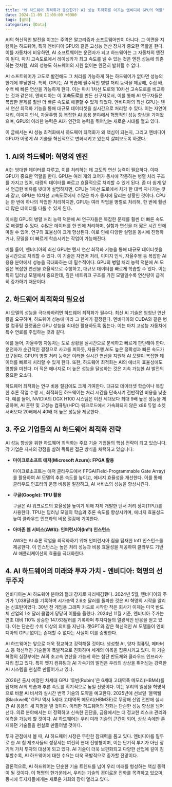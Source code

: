 ```yaml
---
title: "왜 하드웨어 최적화가 중요한가? AI 성능 최적화를 이끄는 엔비디아 GPU의 역할"
date: 2024-11-09 11:00:00 +0900
tags: [글또]
categories: [Data]
---
```


AI의 혁신적인 발전을 이끄는 주역은 알고리즘과 소프트웨어만이 아니다. 그 이면을 지탱하는 하드웨어, 특히 엔비디아 GPU와 같은 고성능 연산 장치가 중요한 역할을 한다. 이를 자동차에 비유하면, AI 소프트웨어는 운전자가 되고 하드웨어는 그 자동차의 엔진이 된다. 마치 고속도로에서 레이싱카가 최고 속도를 낼 수 있는 것은 엔진 성능에 의존하는 것처럼, AI의 성능도 하드웨어의 지원 없이는 완전히 발휘될 수 없다.

AI 소프트웨어가 고도로 발전해도 그 처리를 가능하게 하는 하드웨어가 없다면 성능의 한계에 부딪힌다. 특히, GPU는 AI 학습에 필수적인 병렬 처리 능력을 제공해, 수십 배, 수백 배 빠른 연산을 가능하게 한다. 이는 마치 1차선 도로와 10차선 고속도로를 비교하는 것과 같은데, 엔비디아는 이 **고속도로**를 만든 선구자로서, 이를 통해 AI 연구자들은 복잡한 문제를 훨씬 더 빠른 속도로 해결할 수 있게 되었다. 엔비디아의 최신 GPU는 텐서 연산 최적화 기능을 통해 대규모 데이터셋을 실시간으로 처리할 수 있다. 이는 자연어 처리, 이미지 인식, 자율주행 등 복잡한 AI 응용 분야에서 혁명적인 성능 향상을 가져왔으며, GPU의 이러한 능력은 AI가 인간의 능력을 뛰어넘는 새로운 시대를 열고 있다.

이 글에서는 AI 성능 최적화에서 하드웨어 최적화가 왜 핵심이 되는지, 그리고 엔비디아 GPU가 어떻게 AI 기술을 혁신적으로 변화시키고 있는지 살펴보도록 하겠다.

## 1. AI와 하드웨어: 혁명의 엔진

AI는 방대한 데이터를 다루고, 이를 처리하는 데 고도의 연산 능력이 필요하다. 이때 GPU가 중요한 역할을 한다. GPU는 여러 개의 코어가 동시에 작동하는 병렬 처리 구조를 가지고 있어, 대량의 데이터를 빠르고 효율적으로 처리할 수 있게 된다. 좀 더 쉽게 앞서 언급한 비유를 빗대어 설명하자면, CPU는 1차선 도로에서 차가 한 대씩 지나가는 것과 같고, GPU는 10차선 고속도로에서 수많은 차가 동시에 달리는 상황인 것이다. CPU는 한 번에 하나의 작업만 처리하지만, GPU는 여러 작업을 병렬로 처리해, 한 번에 훨씬 더 많은 데이터를 다룰 수 있게 된다.

이처럼 GPU의 병렬 처리 능력 덕분에 AI 연구자들은 복잡한 문제를 훨씬 더 빠른 속도로 해결할 수 있다. 수많은 데이터를 한 번에 처리하며, 실험과 연산을 더 짧은 시간 안에 마칠 수 있어, 연구의 효율성이 크게 향상된다. 이로 인해 다양한 실험을 동시에 진행하거나, 모델을 더 빠르게 학습시키는 작업이 가능해진다. 

예를 들어, 엔비디아의 최신 GPU는 텐서 연산 최적화 기능을 통해 대규모 데이터셋을 실시간으로 처리할 수 있다. 이 기술은 자연어 처리, 이미지 인식, 자율주행 등 복잡한 AI 응용 분야에서 성능을 극대화하는 데 필수적이다. GPU의 병렬 처리 능력 덕분에 AI 모델은 복잡한 연산을 효율적으로 수행하고, 대규모 데이터를 빠르게 학습할 수 있다. 이는 특히 딥러닝 모델에서 중요한데, 깊은 네트워크 구조를 가진 모델일수록 연산량이 급격히 증가하기 때문이다.

## 2. 하드웨어 최적화의 필요성

AI 모델의 성능을 극대화하려면 하드웨어 최적화가 필수다. 최신 AI 기술은 엄청난 연산량을 요구하며, 하드웨어 성능에 따라 그 한계가 결정된다. 엔비디아의 CUDA와 같은 병렬 컴퓨팅 플랫폼은 GPU 성능을 최대한 활용하도록 돕는다. 이는 마치 고성능 자동차에 특수 연료를 주입하는 것과 같다.

예를 들어, 자율주행 자동차는 도로 상황을 실시간으로 분석하고 빠르게 판단해야 한다. 운전자가 순간적인 결정으로 사고를 피하듯, 자율주행 AI도 높은 정확성과 빠른 속도가 요구된다. GPU의 병렬 처리 능력은 이러한 실시간 연산을 지원해 AI 모델이 복잡한 데이터를 빠르게 처리할 수 있게 한다. 또한, 하드웨어 최적화는 AI의 에너지 효율성에도 영향을 미친다. 더 적은 에너지로 더 높은 성능을 달성하는 것은 지속 가능한 AI 발전의 중요한 요소다.

하드웨어 최적화는 연구 비용 절감에도 크게 기여한다. 대규모 데이터셋 학습이나 복잡한 추론 작업 수행 시, 최적화된 하드웨어는 처리 시간을 단축시켜 전반적인 비용을 낮춘다. 예를 들어, NVIDIA의 DGX H100 시스템은 이전 세대보다 최대 9배 높은 성능을 제공하며, AI 훈련 및 고성능 컴퓨팅(HPC) 워크로드에서 가속화되지 않은 x86 듀얼 소켓 서버보다 20배에서 40배 더 높은 성능을 제공한다.

## 3. 주요 기업들의 AI 하드웨어 최적화 전략

AI 성능 향상을 위한 하드웨어 최적화는 주요 기술 기업들의 핵심 전략이 되고 있습니다. 각 기업은 자사의 강점을 살려 독특한 접근 방식을 채택하고 있습니다:

- **마이크로소프트 애저(Microsoft Azure): FPGA 활용**
    
    마이크로소프트는 애저 클라우드에서 FPGA(Field-Programmable Gate Array)를 활용하여 AI 모델의 추론 속도를 높이고, 에너지 효율성을 개선한다. 이를 통해 클라우드 인프라의 운영 비용을 절감하고, AI 서비스의 성능을 향상시킨다.
    
- **구글(Google): TPU 활용**
    
    구글은 AI 워크로드의 효율성을 높이기 위해 자체 개발한 텐서 처리 장치(TPU)를 사용한다. TPU는 딥러닝 모델의 학습과 추론 속도를 향상시키며, 에너지 효율성도 높여 클라우드 인프라의 비용 절감에 기여한다.
    
- **아마존 웹 서비스(AWS): 인퍼런시아(Inf1) 인스턴스**
    
    AWS는 AI 추론 작업을 최적화하기 위해 인퍼런시아 칩을 탑재한 Inf1 인스턴스를 제공한다. 이 인스턴스는 높은 처리 성능과 비용 효율성을 제공하여 클라우드 기반 AI 애플리케이션의 효율을 극대화한다.

## 4. AI 하드웨어의 미래와 투자 가치 - 엔비디아: 혁명의 선두주자

엔비디아는 AI 하드웨어 분야의 절대 강자로 자리매김했다. 2024년 5월, 엔비디아의 주가가 1,038달러를 기록하며 시가총액 2.6조 달러를 돌파한 것은 AI 혁명의 시작을 알리는 신호탄이었다. 30년 전 게임용 그래픽 카드로 시작한 작은 회사가 이제는 미국 반도체 산업의 1조 달러 클럽에 당당히 이름을 올렸다. 2024년 11월 기준, 엔비디아 주가는 연초 대비 110% 상승한 147.63달러를 기록하며 투자자들의 열광적인 반응을 얻고 있다. 이는 단순한 수치 이상의 의미를 지닌다. 챗GPT와 같은 혁신적인 AI 모델들이 엔비디아의 GPU 없이는 존재할 수 없다는 사실이 이를 증명한다. 

AI 하드웨어는 앞으로 더욱 정교하고 강력해질 것이다. 생성형 AI, 양자 컴퓨팅, 메타버스 등 혁신적인 기술들이 폭발적으로 진화하며 세계의 이목을 집중시키고 있다. 이 기술 혁명의 심장부에는 AI의 초고속 연산을 가능케 하는 첨단 반도체와 클라우드 인프라가 자리 잡고 있다. 특히 엣지 컴퓨팅과 AI 가속기의 발전은 우리의 상상을 뛰어넘는 강력한 AI 시스템을 현실로 만들어가고 있다.

2026년 출시 예정인 차세대 GPU '루빈(Rubin)'은 6세대 고대역폭 메모리(HBM4)를 탑재해 AI의 학습과 추론 속도를 획기적으로 높일 전망이다. 이는 우리의 일상을 혁명적으로 바꿀 AI 비서와 실시간 번역 기술의 도약을 예고한다. 2025년에 선보일 '블랙웰(Blackwell)' GPU 역시 5세대 고대역폭 메모리(HBM3E)로 무장해 산업 전반에 실시간 AI 응용의 새 지평을 열 것이다. 이러한 하드웨어의 진화는 단순한 성능 향상을 넘어선다. 의료 분야에서는 더 정확하고 신속한 진단을, 금융에서는 더 정교한 리스크 관리와 예측을 가능케 할 것이다. AI 하드웨어는 우리 미래 기술의 근간이 되어, 상상 속에만 존재하던 기술들을 현실로 만들어낼 것이다.

투자 관점에서 볼 때, AI 하드웨어 시장은 무한한 잠재력을 품고 있다. 엔비디아를 필두로 한 AI 칩 제조사들의 성장세는 여전히 현재 진행형이며, 이는 단기적 투기가 아닌 장기적 가치 투자의 대상이 되고 있다. AI 기술이 더욱 보편화되고 다양한 산업에 깊이 침투할수록, AI 하드웨어에 대한 수요는 더욱 폭발적으로 증가할 전망이다. 

결론적으로, AI 하드웨어는 단순한 기술 트렌드를 넘어 우리 미래를 형성하는 핵심 동력이 될 것이다. 이 혁명의 한가운데서, 우리는 기술의 경이로운 진화를 목격하고 있으며, 동시에 투자자들에게는 새로운 기회의 장이 열리고 있다. 
